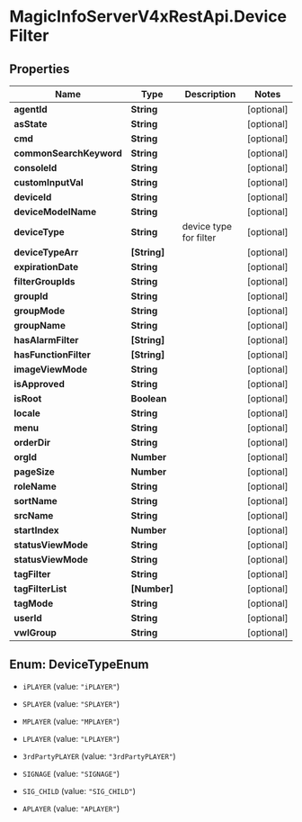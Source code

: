 # MagicInfoServerV4xRestApi.DeviceFilter

## Properties
Name | Type | Description | Notes
------------ | ------------- | ------------- | -------------
**agentId** | **String** |  | [optional] 
**asState** | **String** |  | [optional] 
**cmd** | **String** |  | [optional] 
**commonSearchKeyword** | **String** |  | [optional] 
**consoleId** | **String** |  | [optional] 
**customInputVal** | **String** |  | [optional] 
**deviceId** | **String** |  | [optional] 
**deviceModelName** | **String** |  | [optional] 
**deviceType** | **String** | device type for filter | [optional] 
**deviceTypeArr** | **[String]** |  | [optional] 
**expirationDate** | **String** |  | [optional] 
**filterGroupIds** | **String** |  | [optional] 
**groupId** | **String** |  | [optional] 
**groupMode** | **String** |  | [optional] 
**groupName** | **String** |  | [optional] 
**hasAlarmFilter** | **[String]** |  | [optional] 
**hasFunctionFilter** | **[String]** |  | [optional] 
**imageViewMode** | **String** |  | [optional] 
**isApproved** | **String** |  | [optional] 
**isRoot** | **Boolean** |  | [optional] 
**locale** | **String** |  | [optional] 
**menu** | **String** |  | [optional] 
**orderDir** | **String** |  | [optional] 
**orgId** | **Number** |  | [optional] 
**pageSize** | **Number** |  | [optional] 
**roleName** | **String** |  | [optional] 
**sortName** | **String** |  | [optional] 
**srcName** | **String** |  | [optional] 
**startIndex** | **Number** |  | [optional] 
**statusViewMode** | **String** |  | [optional] 
**statusViewMode** | **String** |  | [optional] 
**tagFilter** | **String** |  | [optional] 
**tagFilterList** | **[Number]** |  | [optional] 
**tagMode** | **String** |  | [optional] 
**userId** | **String** |  | [optional] 
**vwlGroup** | **String** |  | [optional] 


<a name="DeviceTypeEnum"></a>
## Enum: DeviceTypeEnum


* `iPLAYER` (value: `"iPLAYER"`)

* `SPLAYER` (value: `"SPLAYER"`)

* `MPLAYER` (value: `"MPLAYER"`)

* `LPLAYER` (value: `"LPLAYER"`)

* `3rdPartyPLAYER` (value: `"3rdPartyPLAYER"`)

* `SIGNAGE` (value: `"SIGNAGE"`)

* `SIG_CHILD` (value: `"SIG_CHILD"`)

* `APLAYER` (value: `"APLAYER"`)




